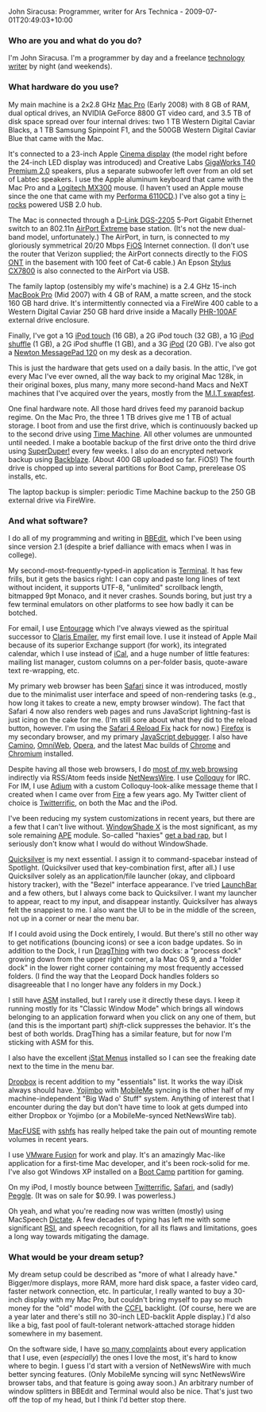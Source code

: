 John Siracusa: Programmer, writer for Ars Technica - 2009-07-01T20:49:03+10:00

### Who are you and what do you do?

I'm John Siracusa. I'm a programmer by day and a freelance [technology writer](http://arstechnica.com/authors/john-siracusa/ "A list of John's articles on Ars Technica.") by night (and weekends).

### What hardware do you use?

My main machine is a 2x2.8 GHz [Mac Pro][mac-pro] (Early 2008) with 8 GB of RAM, dual optical drives, an NVIDIA GeForce 8800 GT video card, and 3.5 TB of disk space spread over four internal drives: two 1 TB Western Digital Caviar Blacks, a 1 TB Samsung Spinpoint F1, and the 500GB Western Digital Caviar Blue that came with the Mac.

It's connected to a 23-inch Apple [Cinema display][cinema-display] (the model right before the 24-inch LED display was introduced) and Creative Labs [GigaWorks T40 Premium 2.0][gigaworks-t40] speakers, plus a separate subwoofer left over from an old set of Labtec speakers. I use the Apple aluminum keyboard that came with the Mac Pro and a [Logitech MX300][mx-300] mouse. (I haven't used an Apple mouse since the one that came with my [Performa 6110CD][performa-6110cd].) I've also got a tiny [i-rocks][] powered USB 2.0 hub.

The Mac is connected through a [D-Link DGS-2205][dgs-2205] 5-Port Gigabit Ethernet switch to an 802.11n [AirPort Extreme][airport-extreme] base station. (It's not the new dual-band model, unfortunately.) The AirPort, in turn, is connected to my gloriously symmetrical 20/20 Mbps [FiOS][] Internet connection. (I don't use the router that Verizon supplied; the AirPort connects directly to the FiOS [ONT](http://en.wikipedia.org/wiki/Optical_Network_Terminal#ONT "Wikipedia entry on ONT.") in the basement with 100 feet of Cat-6 cable.) An Epson [Stylus CX7800][stylus-cx7800] is also connected to the AirPort via USB.

The family laptop (ostensibly my wife's machine) is a 2.4 GHz 15-inch [MacBook Pro][macbook-pro] (Mid 2007) with 4 GB of RAM, a matte screen, and the stock 160 GB hard drive. It's intermittently connected via a FireWire 400 cable to a Western Digital Caviar 250 GB hard drive inside a Macally [PHR-100AF][] external drive enclosure.

Finally, I've got a 1G [iPod touch][ipod-touch] (16 GB), a 2G iPod touch (32 GB), a 1G [iPod shuffle][ipod-shuffle] (1 GB), a 2G iPod shuffle (1 GB), and a 3G [iPod][] (20 GB). I've also got a [Newton MessagePad 120][messagepad-120] on my desk as a decoration.

This is just the hardware that gets used on a daily basis. In the attic, I've got every Mac I've ever owned, all the way back to my original Mac 128k, in their original boxes, plus many, many more second-hand Macs and NeXT machines that I've acquired over the years, mostly from the [M.I.T swapfest](http://www.mitflea.com/ "The MIT flea markets site.").

One final hardware note. All those hard drives feed my paranoid backup regime. On the Mac Pro, the three 1 TB drives give me 1 TB of actual storage. I boot from and use the first drive, which is continuously backed up to the second drive using [Time Machine][time-machine]. All other volumes are unmounted until needed. I make a bootable backup of the first drive onto the third drive using [SuperDuper!][superduper] every few weeks. I also do an encrypted network backup using [Backblaze][]. (About 400 GB uploaded so far. FiOS!) The fourth drive is chopped up into several partitions for Boot Camp, prerelease OS installs, etc.

The laptop backup is simpler: periodic Time Machine backup to the 250 GB external drive via FireWire.

### And what software?

I do all of my programming and writing in [BBEdit][], which I've been using since version 2.1 (despite a brief dalliance with emacs when I was in college).

My second-most-frequently-typed-in application is [Terminal][]. It has few frills, but it gets the basics right: I can copy and paste long lines of text without incident, it supports UTF-8, "unlimited" scrollback length, bitmapped 9pt Monaco, and it never crashes. Sounds boring, but just try a few terminal emulators on other platforms to see how badly it can be botched.

For email, I use [Entourage][] which I've always viewed as the spiritual successor to [Claris Emailer][emailer], my first email love. I use it instead of Apple Mail because of its superior Exchange support (for work), its integrated calendar, which I use instead of [iCal][], and a huge number of little features: mailing list manager, custom columns on a per-folder basis, quote-aware text re-wrapping, etc.

My primary web browser has been [Safari][] since it was introduced, mostly due to the minimalist user interface and speed of non-rendering tasks (e.g., how long it takes to create a new, empty browser window). The fact that Safari 4 now also renders web pages and runs JavaScript lightning-fast is just icing on the cake for me. (I'm still sore about what they did to the reload button, however. I'm using the [Safari 4 Reload Fix][safari-4-reload-fix] hack for now.) [Firefox][] is my secondary browser, and my primary [JavaScript debugger][firebug]. I also have [Camino][], [OmniWeb][], [Opera][], and the latest Mac builds of [Chrome][] and [Chromium][] installed.

Despite having all those web browsers, I do [most of my web browsing](http://arstechnica.com/staff/fatbits/2005/09/1200.ars "John's Ars Technica article, 'The state of Mac web browsing'.") indirectly via RSS/Atom feeds inside [NetNewsWire][]. I use [Colloquy][] for IRC. For IM, I use [Adium][] with a custom Colloquy-look-alike message theme that I created when I came over from [Fire][] a few years ago. My Twitter client of choice is [Twitterrific][], on both the Mac and the iPod.

I've been reducing my system customizations in recent years, but there are a few that I can't live without. [WindowShade X][windowshade-x] is the most significant, as my sole remaining [APE][] module. So-called "haxies" [get a bad rap](http://arstechnica.com/staff/fatbits/2006/02/2918.ars "John's Arc Technica article, 'Paths in the grass'."), but I seriously don't know what I would do without WindowShade.

[Quicksilver][] is my next essential. I assign it to command-spacebar instead of Spotlight. (Quicksilver used that key-combination first, after all.) I use Quicksilver solely as an application/file launcher (okay, and clipboard history tracker), with the "Bezel" interface appearance. I've tried [LaunchBar][] and a few others, but I always come back to Quicksilver. I want my launcher to appear, react to my input, and disappear instantly. Quicksilver has always felt the snappiest to me. I also want the UI to be in the middle of the screen, not up in a corner or near the menu bar.

If I could avoid using the Dock entirely, I would. But there's still no other way to get notifications (bouncing icons) or see a icon badge updates. So in addition to the Dock, I run [DragThing][] with two docks: a "process dock" growing down from the upper right corner, a la Mac OS 9, and a "folder dock" in the lower right corner containing my most frequently accessed folders. (I find the way that the Leopard Dock handles folders so disagreeable that I no longer have any folders in my Dock.)

I still have [ASM][] installed, but I rarely use it directly these days. I keep it running mostly for its "Classic Window Mode" which brings all windows belonging to an application forward when you click on any one of them, but (and this is the important part) *shift*-click suppresses the behavior. It's the best of both worlds. DragThing has a similar feature, but for now I'm sticking with ASM for this.

I also have the excellent [iStat Menus][istat-menus] installed so I can see the freaking date next to the time in the menu bar.

[Dropbox][] is recent addition to my "essentials" list. It works the way iDisk always should have. [Yojimbo][] with [MobileMe][mobile-me] syncing is the other half of my machine-independent "Big Wad o' Stuff" system. Anything of interest that I encounter during the day but don't have time to look at gets dumped into either Dropbox or Yojimbo (or a MobileMe-synced NetNewsWire tab).

[MacFUSE][] with [sshfs][] has really helped take the pain out of mounting remote volumes in recent years.

I use [VMware Fusion][fusion] for work and play. It's an amazingly Mac-like application for a first-time Mac developer, and it's been rock-solid for me. I've also got Windows XP installed on a [Boot Camp][boot-camp] partition for gaming.

On my iPod, I mostly bounce between [Twitterrific][twitterrific-iphone], [Safari][safari-iphone], and (sadly) [Peggle][peggle-iphone]. (It was on sale for $0.99. I was powerless.)

Oh yeah, and what you're reading now was written (mostly) using MacSpeech [Dictate][]. A few decades of typing has left me with some significant [RSI](http://en.wikipedia.org/wiki/Repetitive_strain_injury "Wikipedia entry on RSI."), and speech recognition, for all its flaws and limitations, goes a long way towards mitigating the damage.

### What would be your dream setup?

My dream setup could be described as "more of what I already have." Bigger/more displays, more RAM, more hard disk space, a faster video card, faster network connection, etc. In particular, I really wanted to buy a 30-inch display with my Mac Pro, but couldn't bring myself to pay so much money for the "old" model with the [CCFL](http://en.wikipedia.org/wiki/Cold_cathode "Wikipedia entry on CCFL.") backlight. (Of course, here we are a year later and there's still no 30-inch LED-backlit Apple display.) I'd also like a big, fast pool of fault-tolerant network-attached storage hidden somewhere in my basement.

On the software side, I have [so many complaints](http://arstechnica.com/staff/fatbits/2009/05/hypercritical.ars "") about every application that I use, even (*especially*) the ones I love the most, it's hard to know where to begin. I guess I'd start with a version of NetNewsWire with much better syncing features. (Only MobileMe syncing will sync NetNewsWire browser tabs, and that feature is going away soon.) An arbitrary number of window splitters in BBEdit and Terminal would also be nice. That's just two off the top of my head, but I think I'd better stop there.

[mac-pro]: http://www.apple.com/macpro/ "The Intel-based Mac tower computer."
[cinema-display]: http://www.apple.com/displays/cinema/ "The LCD display line."
[gigaworks-t40]: http://www.amazon.com/gp/product/B00113V748 "Compact computer speakers."
[mx-300]: http://www.amazon.com/Logitech-930672-0403-300-Optical-Mouse/dp/B00006HMPJ "An optical mouse."
[performa-6110cd]: http://www.everymac.com/systems/apple/mac_performa/stats/mac_performa_6110cd.html "An old PPC-based Mac."
[i-rocks]: http://www.i-rocks.com/Product_List.aspx?CLASS_ID=1036 "A USB 2.0 hub."
[dgs-2205]: http://www.dlink.com/products/?pid=494 "5-port Gigabit switch."
[airport-extreme]: http://www.apple.com/airportextreme/ "A wireless access point."
[fios]: http://www.verizon.com/fios/ "Fibre optic Internet connection."
[stylus-cx7800]: http://www.epson.com/cgi-bin/Store/consumer/consDetail.jsp?BV_UseBVCookie=yes&oid=56291070&modeloid=58773&infoType=Overview "An all-in-one printer/copier/scanner."
[macbook-pro]: http://www.apple.com/macbookpro/ "The popular Intel-based Mac laptop."
[phr-100af]: http://www.macally.com/en/product/ArticleShow.asp?ArticleID=104 "An external Firewire hard drive enclosure."
[ipod-touch]: http://www.apple.com/ipodtouch/ "It's like an iPhone, without the phone bit."
[ipod-shuffle]: http://www.apple.com/ipodshuffle/ ""
[ipod]: http://www.apple.com/ipod/ "The infamous music player."
[messagepad-120]: http://www.everymac.com/systems/apple/messagepad/stats/newton_mp_120.html "A much-loved PDA device."
[time-machine]: http://www.apple.com/macosx/features/timemachine.html "Backup software for the masses, included with Mac OS X 10.5."
[superduper]: http://shirt-pocket.com/SuperDuper/SuperDuperDescription.html "An excellent Mac backup/cloning application."
[backblaze]: http://backblaze.com/internet-backup.html "Online backup."
[bbedit]: http://barebones.com/products/bbedit/ "A rather popular text editor for the Mac."
[terminal]: http://www.apple.com/macosx/technology/unix.html "The console application for OS X."
[entourage]: http://www.microsoft.com/mac/products/entourage2008/default.mspx "A Mac email client included with Office."
[emailer]: http://en.wikipedia.org/wiki/Claris_Emailer "A popular old email client for the Mac."
[ical]: http://www.apple.com/macosx/features/300.html#ical "Calendaring software included with Mac OS X."
[safari]: http://www.apple.com/safari/ "A fast web browser."
[safari-4-reload-fix]: http://earthlingsoft.net/ssp/tidbits/#safari4reloadfix "A hack to change the 'Add Bookmark' button into a 'Reload' button."
[firefox]: http://mozilla.com/firefox/ "The very popular open source web browser."
[firebug]: http://getfirebug.com/ "A Firefox addon for web development."
[camino]: http://caminobrowser.org/ "An alternative Mac browser based on Gecko."
[omniweb]: http://www.omnigroup.com/applications/omniweb/ "An alternative Mac browser based on WebKit."
[opera]: http://www.opera.com/ "A popular, cross-platform web browser."
[chrome]: http://google.com/chrome "A WebKit-based browser, where each tab runs in its own thread."
[chromium]: http://code.google.com/chromium/ "Open-source builds of the Chrome web browser."
[netnewswire]: http://newsgator.com/individuals/netnewswire/ "A popular feed reader for the Mac."
[colloquy]: http://www.colloquy.info/ "A popular IRC client for the Mac."
[adium]: http://adiumx.com/ "The excellent multi-chat-protocol Mac application."
[fire]: http://fire.sourceforge.net/ "A once popular multi-protocol chat client for the Mac."
[twitterrific]: http://iconfactory.com/software/twitterrific "A popular Twitter Mac client."
[windowshade-x]: http://unsanity.com/haxies/wsx "A Mac haxie to customise window minimising."
[ape]: http://unsanity.com/haxies/ape "An OS X framework and system daemon for loading haxies."
[quicksilver]: http://code.google.com/p/blacktree-alchemy/ "The ultimate data manipulator/launcher for the Mac."
[launchbar]: http://obdev.at/products/launchbar/ "An application launcher and data manager for the Mac."
[dragthing]: http://dragthing.com/ "A popular dock application for the Mac."
[asm]: http://vercruesse.de/software/asm "A menu-based application switcher for OS X."
[istat-menus]: http://www.islayer.com/apps/istatmenus/ "A collection of OS X menu items for monitoring your system."
[dropbox]: http://getdropbox.com/ "Online syncing and storage."
[yojimbo]: http://barebones.com/products/Yojimbo/ "Data 'bucket' software for the Mac."
[mobile-me]: http://www.me.com/ "An online 'cloud' service (mail, calendar, etc)."
[macfuse]: http://code.google.com/p/macfuse/ "A system for adding third-party file systems to Mac OS X."
[sshfs]: http://code.google.com/p/macfuse/wiki/MACFUSE_FS_SSHFS "An SSH file system for MacFUSE."
[fusion]: http://vmware.com/products/fusion/ "A PC emulator for the Mac."
[boot-camp]: http://www.apple.com/macosx/what-is-macosx/compatibility.html "Software to allow Macs to run Windows natively."
[twitterrific-iphone]: http://phobos.apple.com/WebObjects/MZStore.woa/wa/viewSoftware?id=284540316&mt=8 "A popular Twitter Mac client for the iPhone."
[safari-iphone]: http://www.apple.com/iphone/iphone-3g/safari.html "The iPhone version of Safari."
[peggle-iphone]: http://www.popcap.com/games/iphone/peggle "A terribly addictive peg-popping game."
[dictate]: http://www.macspeech.com/dictate/ "Speech recognition software for the Mac."
